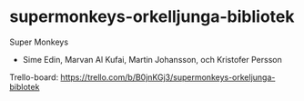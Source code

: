 # supermonkeys-orkelljunga-bibliotek

Super Monkeys

* Sime Edin, Marvan Al Kufai, Martin Johansson, och Kristofer Persson




Trello-board:
https://trello.com/b/B0jnKGj3/supermonkeys-orkeljunga-biblotek
